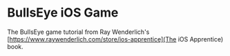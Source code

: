 BullsEye iOS Game
======

The BullsEye game tutorial from Ray Wenderlich's [https://www.raywenderlich.com/store/ios-apprentice](The iOS Apprentice) book.
